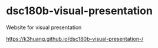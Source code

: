 # dsc180b-visual-presentation
Website for visual presentation

https://k3huang.github.io/dsc180b-visual-presentation-/
